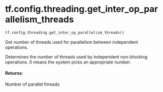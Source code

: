 <div itemscope itemtype="http://developers.google.com/ReferenceObject">
<meta itemprop="name" content="tf.config.threading.get_inter_op_parallelism_threads" />
<meta itemprop="path" content="Stable" />
</div>

# tf.config.threading.get_inter_op_parallelism_threads

``` python
tf.config.threading.get_inter_op_parallelism_threads()
```

Get number of threads used for parallelism between independent operations.

Determines the number of threads used by independent non-blocking operations.
0 means the system picks an appropriate number.

#### Returns:

Number of parallel threads